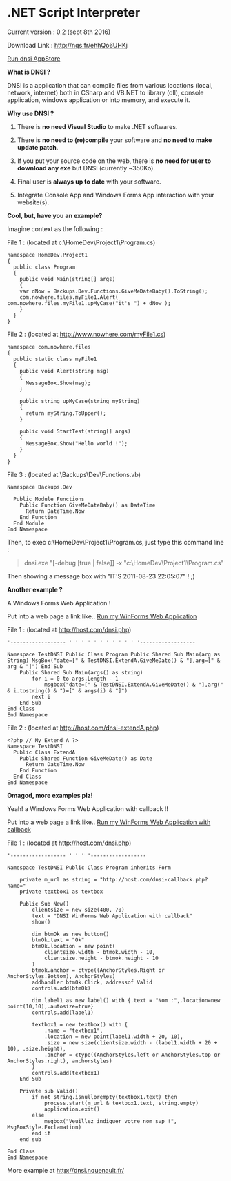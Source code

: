 # .NET Script Interpreter

Current version : 0.2 (sept 8th 2016)

Download Link : http://nqs.fr/ehhQo6UHKj

[Run dnsi AppStore](http://x.nqs.fr/?u=http://rawgitn.nqs.fr/dnsi/master/apps/AppStore/)

**What is DNSI ?**

DNSI is a application that can compile files from various locations (local, network, internet) both in CSharp and VB.NET to library (dll), console application, windows application or into memory, and execute it.

**Why use DNSI ?**

1) There is **no need Visual Studio** to make .NET softwares.

2) There is **no need to (re)compile** your software and **no need to make update patch**.

3) If you put your source code on the web, there is **no need for user to download any exe** but DNSI (currently ~350Ko).

4) Final user is **always up to date** with your software.

5) Integrate Console App and Windows Forms App interaction with your website(s).

**Cool, but, have you an example?**

Imagine context as the following :

File 1 : (located at c:\HomeDev\Project1\Program.cs)
```
namespace HomeDev.Project1
{
  public class Program
  {
    public void Main(string[] args)
    {
    var dNow = Backups.Dev.Functions.GiveMeDateBaby().ToString();
    com.nowhere.files.myFile1.Alert( com.nowhere.files.myFile1.upMyCase("it's ") + dNow );
    }
  }
}
```

File 2 : (located at http://www.nowhere.com/myFile1.cs)
```
namespace com.nowhere.files
{
  public static class myFile1
  {
    public void Alert(string msg)
    { 
      MessageBox.Show(msg);
    }
    
    public string upMyCase(string myString)
    {
      return myString.ToUpper();
    }
    
    public void StartTest(string[] args)
    {
      MessageBox.Show("Hello world !");
    }
  }
}
```

File 3 : (located at \\Backups\Dev\Functions.vb)
```
Namespace Backups.Dev

  Public Module Functions
    Public Function GiveMeDateBaby() as DateTime
      Return DateTime.Now
    End Function
  End Module
End Namespace
```

Then, to exec c:\HomeDev\Project1\Program.cs, just type this command line :

>dnsi.exe "[-debug [true | false]] -x "c:\HomeDev\Project1\Program.cs"

Then showing a message box with "IT'S 2011-08-23 22:05:07" ! ;)

**Another example ?**

A Windows Forms Web Application !

Put into a web page a link like.. <a href="dnsi://host.com/dnsi.php">Run my WinForms Web Application</a>

File 1 : (located at http://host.com/dnsi.php)
```
'------------------ ' ' ' ' ' ' ' ' ' ' ' '------------------

Namespace TestDNSI Public Class Program Public Shared Sub Main(arg as String) MsgBox("date=[" & TestDNSI.ExtendA.GiveMeDate() & "],arg=[" & arg & "]") End Sub
    Public Shared Sub Main(args() as string)
        for i = 0 to args.Length - 1
            msgbox("date=[" & TestDNSI.ExtendA.GiveMeDate() & "],arg(" & i.tostring() & ")=[" & args(i) & "]")
        next i
    End Sub
End Class
End Namespace
```

File 2 : (located at http://host.com/dnsi-extendA.php)
```
<?php // My Extend A ?>
Namespace TestDNSI
  Public Class ExtendA
    Public Shared Function GiveMeDate() as Date
      Return DateTime.Now
    End Function
  End Class
End Namespace
```

**Omagod, more examples plz!**

Yeah! a Windows Forms Web Application with callback !!

Put into a web page a link like.. <a href="dnsi://host.com/dnsi.php">Run my WinForms Web Application with callback</a>

File 1 : (located at http://host.com/dnsi.php)
```
'------------------ ' ' ' '------------------

Namespace TestDNSI Public Class Program inherits Form

    private m_url as string = "http://host.com/dnsi-callback.php?name="
    private textbox1 as textbox

    Public Sub New()
        clientsize = new size(400, 70)
        text = "DNSI WinForms Web Application with callback"
        show()

        dim btmOk as new button()
        btmOk.text = "Ok"
        btmOk.location = new point(
            clientsize.width - btmok.width - 10,
            clientsize.height - btmok.height - 10
        )
        btmok.anchor = ctype((AnchorStyles.Right or AnchorStyles.Bottom), AnchorStyles)
        addhandler btmOk.Click, addressof Valid
        controls.add(btmOk)

        dim label1 as new label() with {.text = "Nom :",.location=new point(10,10),.autosize=true}
        controls.add(label1)

        textbox1 = new textbox() with {
            .name = "textbox1",
            .location = new point(label1.width + 20, 10),
            .size = new size(clientsize.width - (label1.width + 20 + 10), .size.height),
            .anchor = ctype((AnchorStyles.left or AnchorStyles.top or AnchorStyles.right), anchorstyles)
        }
        controls.add(textbox1)
    End Sub

    Private sub Valid()
        if not string.isnullorempty(textbox1.text) then
            process.start(m_url & textbox1.text, string.empty)
            application.exit()
        else
            msgbox("Veuillez indiquer votre nom svp !", MsgBoxStyle.Exclamation)
        end if
    end sub

End Class
End Namespace
```

More example at http://dnsi.nquenault.fr/
